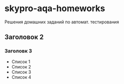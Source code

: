 # skypro-aqa-homeworks
Решения домашних заданий по автомат. тестирования

## Заголовок 2

### Заголовк 3

- Список 1
- Список 2
- Список 3
- Список 4
